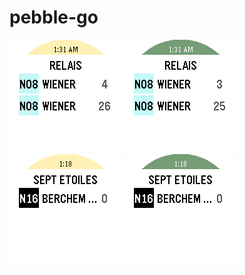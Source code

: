 # pebble-go

![1](.screenshots/relais-loading.png)
![2](.screenshots/relais-ready.png)
![3](.screenshots/sept-etoiles-loading.png)
![4](.screenshots/sept-etoiles-ready.png)
